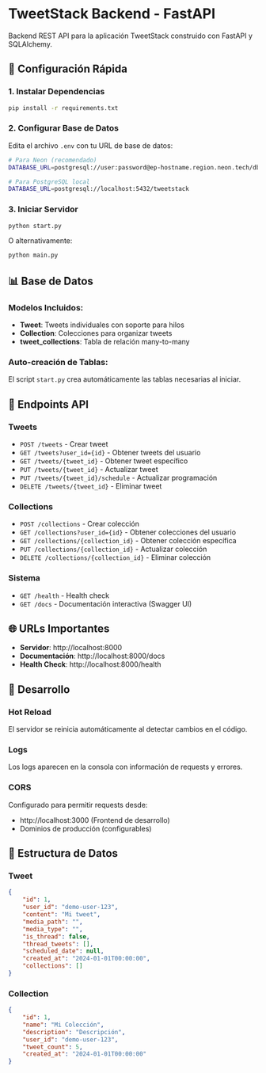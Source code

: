 # TweetStack Backend - FastAPI

Backend REST API para la aplicación TweetStack construido con FastAPI y SQLAlchemy.

## 🚀 Configuración Rápida

### 1. Instalar Dependencias

```bash
pip install -r requirements.txt
```

### 2. Configurar Base de Datos

Edita el archivo `.env` con tu URL de base de datos:

```bash
# Para Neon (recomendado)
DATABASE_URL=postgresql://user:password@ep-hostname.region.neon.tech/dbname?sslmode=require

# Para PostgreSQL local
DATABASE_URL=postgresql://localhost:5432/tweetstack
```

### 3. Iniciar Servidor

```bash
python start.py
```

O alternativamente:

```bash
python main.py
```

## 📊 Base de Datos

### Modelos Incluidos:

-   **Tweet**: Tweets individuales con soporte para hilos
-   **Collection**: Colecciones para organizar tweets
-   **tweet_collections**: Tabla de relación many-to-many

### Auto-creación de Tablas:

El script `start.py` crea automáticamente las tablas necesarias al iniciar.

## 🔗 Endpoints API

### Tweets

-   `POST /tweets` - Crear tweet
-   `GET /tweets?user_id={id}` - Obtener tweets del usuario
-   `GET /tweets/{tweet_id}` - Obtener tweet específico
-   `PUT /tweets/{tweet_id}` - Actualizar tweet
-   `PUT /tweets/{tweet_id}/schedule` - Actualizar programación
-   `DELETE /tweets/{tweet_id}` - Eliminar tweet

### Collections

-   `POST /collections` - Crear colección
-   `GET /collections?user_id={id}` - Obtener colecciones del usuario
-   `GET /collections/{collection_id}` - Obtener colección específica
-   `PUT /collections/{collection_id}` - Actualizar colección
-   `DELETE /collections/{collection_id}` - Eliminar colección

### Sistema

-   `GET /health` - Health check
-   `GET /docs` - Documentación interactiva (Swagger UI)

## 🌐 URLs Importantes

-   **Servidor**: http://localhost:8000
-   **Documentación**: http://localhost:8000/docs
-   **Health Check**: http://localhost:8000/health

## 🔧 Desarrollo

### Hot Reload

El servidor se reinicia automáticamente al detectar cambios en el código.

### Logs

Los logs aparecen en la consola con información de requests y errores.

### CORS

Configurado para permitir requests desde:

-   http://localhost:3000 (Frontend de desarrollo)
-   Dominios de producción (configurables)

## 📝 Estructura de Datos

### Tweet

```json
{
    "id": 1,
    "user_id": "demo-user-123",
    "content": "Mi tweet",
    "media_path": "",
    "media_type": "",
    "is_thread": false,
    "thread_tweets": [],
    "scheduled_date": null,
    "created_at": "2024-01-01T00:00:00",
    "collections": []
}
```

### Collection

```json
{
    "id": 1,
    "name": "Mi Colección",
    "description": "Descripción",
    "user_id": "demo-user-123",
    "tweet_count": 5,
    "created_at": "2024-01-01T00:00:00"
}
```
